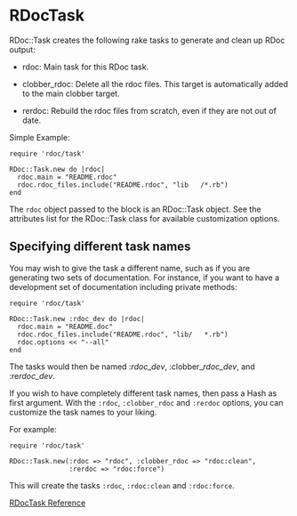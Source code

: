 # RDocTask

RDoc::Task creates the following rake tasks to generate and clean up RDoc
output:

* rdoc: Main task for this RDoc task.

* clobber_rdoc: Delete all the rdoc files.  This target is automatically added to the main
    clobber target.

* rerdoc: Rebuild the rdoc files from scratch, even if they are not out of date.


Simple Example:

    require 'rdoc/task'

    RDoc::Task.new do |rdoc|
      rdoc.main = "README.rdoc"
      rdoc.rdoc_files.include("README.rdoc", "lib   /*.rb")
    end

The `rdoc` object passed to the block is an RDoc::Task object. See the
attributes list for the RDoc::Task class for available customization options.

## Specifying different task names

You may wish to give the task a different name, such as if you are generating
two sets of documentation.  For instance, if you want to have a development
set of documentation including private methods:

    require 'rdoc/task'

    RDoc::Task.new :rdoc_dev do |rdoc|
      rdoc.main = "README.doc"
      rdoc.rdoc_files.include("README.rdoc", "lib/   *.rb")
      rdoc.options << "--all"
    end

The tasks would then be named :*rdoc_dev*, :clobber_*rdoc_dev*, and
:re*rdoc_dev*.

If you wish to have completely different task names, then pass a Hash as first
argument. With the `:rdoc`, `:clobber_rdoc` and `:rerdoc` options, you can
customize the task names to your liking.

For example:

    require 'rdoc/task'

    RDoc::Task.new(:rdoc => "rdoc", :clobber_rdoc => "rdoc:clean",
                   :rerdoc => "rdoc:force")

This will create the tasks `:rdoc`, `:rdoc:clean` and `:rdoc:force`.

[RDocTask Reference](https://ruby-doc.org/stdlib-2.6/libdoc/rdoc/rdoc/RDocTask.html)